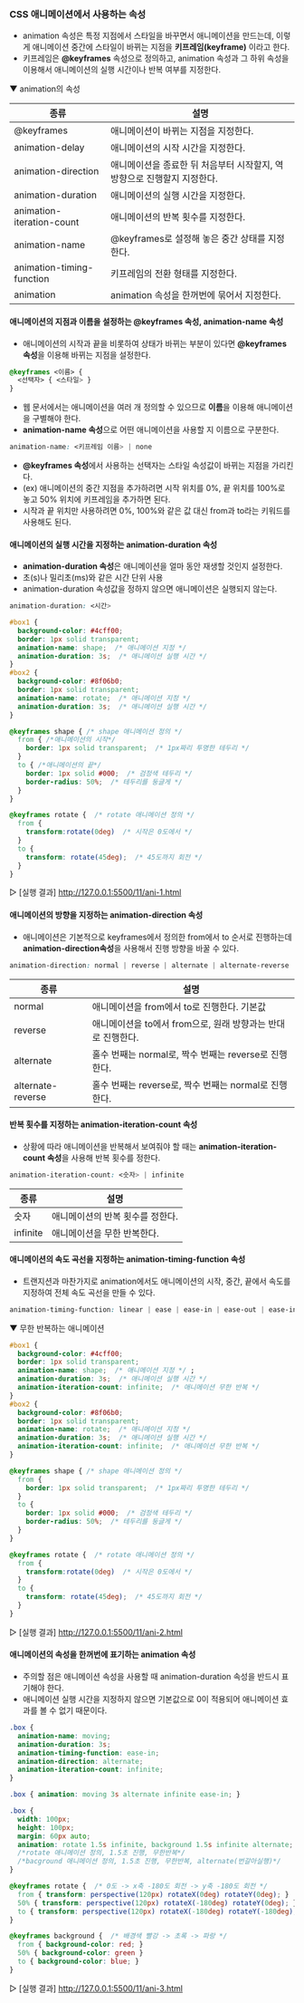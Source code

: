 ### CSS 애니메이션에서 사용하는 속성

- animation 속성은 특정 지점에서 스타일을 바꾸면서 애니메이션을 만드는데, 이렇게 애니메이션 중간에 스타일이 바뀌는 지점을 **키프레임(keyframe)** 이라고 한다.
- 키프레임은 **@keyframes** 속성으로 정의하고, animation 속성과 그 하위 속성을 이용해서 애니메이션의 실행 시간이나 반복 여부를 지정한다.

▼ animation의 속성

종류|설명
--|--
@keyframes | 애니메이션이 바뀌는 지점을 지정한다.
animation-delay | 애니메이션의 시작 시간을 지정한다.
animation-direction | 애니메이션을 종료한 뒤 처음부터 시작할지, 역방향으로 진행할지 지정한다.
animation-duration | 애니메이션의 실행 시간을 지정한다.
animation-iteration-count | 애니메이션의 반복 횟수를 지정한다.
animation-name | @keyframes로 설정해 놓은 중간 상태를 지정한다.
animation-timing-function | 키프레임의 전환 형태를 지정한다.
animation | animation 속성을 한꺼번에 묶어서 지정한다.

#### 애니메이션의 지점과 이름을 설정하는 @keyframes 속성, animation-name 속성

- 애니메이션의 시작과 끝을 비롯하여 상태가 바뀌는 부분이 있다면 **@keyframes 속성**을 이용해 바뀌는 지점을 설정한다.

```css
@keyframes <이름> {
  <선택자> { <스타일> }
}
```

- 웹 문서에서는 애니메이션을 여러 개 정의할 수 있으므로 **이름**을 이용해 애니메이션을 구별해야 한다.
- **animation-name 속성**으로 어떤 애니메이션을 사용할 지 이름으로 구분한다.

```css
animation-name: <키프레임 이름> | none
```

- **@keyframes 속성**에서 사용하는 선택자는 스타일 속성값이 바뀌는 지점을 가리킨다.
- (ex) 애니메이션의 중간 지점을 추가하려면 시작 위치를 0%, 끝 위치를 100%로 놓고 50% 위치에 키프레임을 추가하면 된다.
- 시작과 끝 위치만 사용하려면 0%, 100%와 같은 값 대신 from과 to라는 키워드를 사용해도 된다.

#### 애니메이션의 실행 시간을 지정하는 animation-duration 속성

- **animation-duration 속성**은 애니메이션을 얼마 동안 재생할 것인지 설정한다.
- 초(s)나 밀리초(ms)와 같은 시간 단위 사용
- animation-duration 속성값을 정하지 않으면 애니메이션은 실행되지 않는다.

```css
animation-duration: <시간>
```

```css
#box1 {
  background-color: #4cff00;
  border: 1px solid transparent;
  animation-name: shape;  /* 애니메이션 지정 */ 
  animation-duration: 3s;  /* 애니메이션 실행 시간 */
}
#box2 {
  background-color: #8f06b0;
  border: 1px solid transparent;
  animation-name: rotate;  /* 애니메이션 지정 */
  animation-duration: 3s;  /* 애니메이션 실행 시간 */
}

@keyframes shape { /* shape 애니메이션 정의 */
  from { /*애니메이션의 시작*/
    border: 1px solid transparent;  /* 1px짜리 투명한 테두리 */
  }
  to { /*애니메이션의 끝*/
    border: 1px solid #000;  /* 검정색 테두리 */
    border-radius: 50%;  /* 테두리를 둥글게 */
  }
}

@keyframes rotate {  /* rotate 애니메이션 정의 */
  from {
    transform:rotate(0deg)  /* 시작은 0도에서 */
  }
  to {
    transform: rotate(45deg);  /* 45도까지 회전 */
  }
}
```

▷ [실행 결과] http://127.0.0.1:5500/11/ani-1.html

#### 애니메이션의 방향을 지정하는 animation-direction 속성

- 애니메이션은 기본적으로 keyframes에서 정의한 from에서 to 순서로 진행하는데 **animation-direction속성**을 사용해서 진행 방향을 바꿀 수 있다.

```css
animation-direction: normal | reverse | alternate | alternate-reverse
```

종류|설명
--|--
normal | 애니메이션을 from에서 to로 진행한다. 기본값
reverse | 애니메이션을 to에서 from으로, 원래 방향과는 반대로 진행한다.
alternate | 홀수 번째는 normal로, 짝수 번째는 reverse로 진행한다.
alternate-reverse | 홀수 번째는 reverse로, 짝수 번째는 normal로 진행한다.

#### 반복 횟수를 지정하는 animation-iteration-count 속성

- 상황에 따라 애니메이션을 반복해서 보여줘야 할 때는 **animation-iteration-count 속성**을 사용해 반복 횟수를 정한다.

```css
animation-iteration-count: <숫자> | infinite
```

종류|설명
--|--
숫자 | 애니메이션의 반복 횟수를 정한다.
infinite | 애니메이션을 무한 반복한다.

#### 애니메이션의 속도 곡선을 지정하는 animation-timing-function 속성

- 트랜지션과 마찬가지로 animation에서도 애니메이션의 시작, 중간, 끝에서 속도를 지정하여 전체 속도 곡선을 만들 수 있다.

```css
animation-timing-function: linear | ease | ease-in | ease-out | ease-in-out | cubic-bezier(n,n,n,n)
```

▼ 무한 반복하는 애니메이션

```css
#box1 {
  background-color: #4cff00;
  border: 1px solid transparent;
  animation-name: shape;  /* 애니메이션 지정 */ ;
  animation-duration: 3s;  /* 애니메이션 실행 시간 */
  animation-iteration-count: infinite;  /* 애니메이션 무한 반복 */
}
#box2 {
  background-color: #8f06b0;
  border: 1px solid transparent;
  animation-name: rotate;  /* 애니메이션 지정 */
  animation-duration: 3s;  /* 애니메이션 실행 시간 */
  animation-iteration-count: infinite;  /* 애니메이션 무한 반복 */
} 

@keyframes shape { /* shape 애니메이션 정의 */
  from {
    border: 1px solid transparent;  /* 1px짜리 투명한 테두리 */
  }
  to {
    border: 1px solid #000;  /* 검정색 테두리 */
    border-radius: 50%;  /* 테두리를 둥글게 */
  }
}

@keyframes rotate {  /* rotate 애니메이션 정의 */
  from {
    transform:rotate(0deg)  /* 시작은 0도에서 */
  }
  to {
    transform: rotate(45deg);  /* 45도까지 회전 */
  }
}		
```
▷ [실행 결과] http://127.0.0.1:5500/11/ani-2.html

#### 애니메이션의 속성을 한꺼번에 표기하는 animation 속성

- 주의할 점은 애니메이션 속성을 사용할 때 animation-duration 속성을 반드시 표기해야 한다.
- 애니메이션 실행 시간을 지정하지 않으면 기본값으로 0이 적용되어 애니메이션 효과를 볼 수 없기 때문이다.

```css
.box {
  animation-name: moving;
  animation-duration: 3s;
  animation-timing-function: ease-in;
  animation-direction: alternate;
  animation-iteration-count: infinite;
}

.box { animation: moving 3s alternate infinite ease-in; }
```

```css
.box {
  width: 100px;
  height: 100px;
  margin: 60px auto;      
  animation: rotate 1.5s infinite, background 1.5s infinite alternate;
  /*rotate 애니메이션 정의, 1.5초 진행, 무한반복*/
  /*bacground 애니메이션 정의, 1.5초 진행, 무한반복, alternate(번갈아실행)*/
}

@keyframes rotate {  /* 0도 -> x축 -180도 회전 -> y축 -180도 회전 */
  from { transform: perspective(120px) rotateX(0deg) rotateY(0deg); }
  50% { transform: perspective(120px) rotateX(-180deg) rotateY(0deg); }
  to { transform: perspective(120px) rotateX(-180deg) rotateY(-180deg); }
}

@keyframes background {  /* 배경색 빨강 -> 초록 -> 파랑 */
  from { background-color: red; }
  50% { background-color: green }
  to { background-color: blue; }
}
```

▷ [실행 결과] http://127.0.0.1:5500/11/ani-3.html

